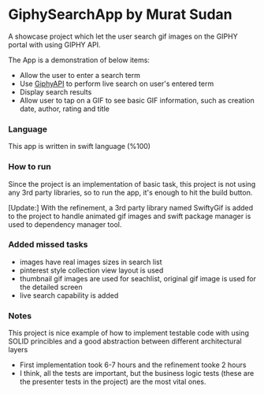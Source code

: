 # GiphySearchApp by Murat Sudan
A showcase project which let the user search gif images on the GIPHY portal with using GIPHY API.

The App is a demonstration of below items:

- Allow the user to enter a search term
- Use [GiphyAPI](https://developers.giphy.com/) to perform live search on user's entered term
- Display search results
- Allow user to tap on a GIF to see basic GIF information, such as creation date, author, rating and title

### Language
This app is written in swift language (%100)

### How to run
Since the project is an implementation of basic task,
this project is not using any 3rd party libraries, so to run the app, it's enough
to hit the build button.

[Update:] 
With the refinement, a 3rd party library named SwiftyGif is added to the project
to handle animated gif images and swift package manager is used to dependency manager tool.

### Added missed tasks
- images have real images sizes in search list
- pinterest style collection view layout is used
- thumbnail gif images are used for seachlist, original gif image is used for the detailed screen
- live search capability is added

### Notes
This project is nice example of how to implement testable code with using
SOLID princibles and a good abstraction between different architectural layers

- First implementation took 6-7 hours and the refinement tooke 2 hours
- I think, all the tests are important, but the business logic tests (these are the presenter tests in the project) are the most vital ones.
